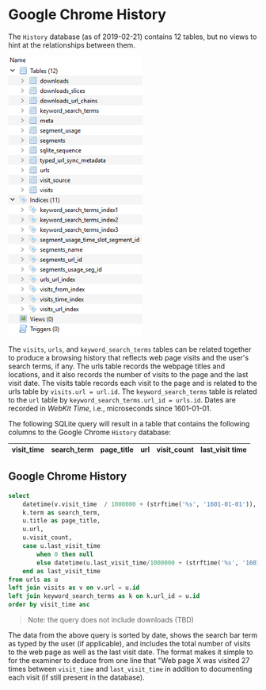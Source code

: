 # Google Chrome History

The `History` database (as of 2019-02-21) contains 12 tables, but no views to hint at the relationships between them.

![History Schema](schema.PNG)

The `visits`, `urls`, and `keyword_search_terms` tables can be related together to produce a browsing history that reflects web page visits and the user's search terms, if any.  The urls table records the webpage titles and locations, and it also records the number of visits to the page and the last visit date.  The visits table records each visit to the page and is related to the urls table by `visits.url = url.id`.  The `keyword_search_terms` table is related to the `url` table by `keyword_search_terms.url_id = urls.id`.  Dates are recorded in *WebKit Time*, i.e., microseconds since 1601-01-01.

The following SQLite query will result in a table that contains the following columns to the Google Chrome `History` database:

visit_time| search_term| page_title| url| visit_count| last_visit time
----------|------------|-----------|----|------------|----------------

## Google Chrome History
```sql
select  
	datetime(v.visit_time  / 1000000 + (strftime('%s', '1601-01-01')), 'unixepoch', 'localtime') as visit_time, 
	k.term as search_term, 
	u.title as page_title, 
	u.url,
	u.visit_count,
	case u.last_visit_time
		when 0 then null
		else datetime(u.last_visit_time/1000000 + (strftime('%s', '1601-01-01')), 'unixepoch', 'localtime') 
	end as last_visit_time
from urls as u
left join visits as v on v.url = u.id  
left join keyword_search_terms as k on k.url_id = u.id
order by visit_time asc
```

> Note: the query does not include downloads (TBD)

The data from the above query is sorted by date, shows the search bar term as typed by the user (if applicable), and includes the total number of visits to the web page as well as the last visit date.  The format makes it simple to for the examiner to deduce from one line that "Web page X was visited 27 times between `visit_time` and `last_visit_time` in addition to documenting each visit (if still present in the database).
